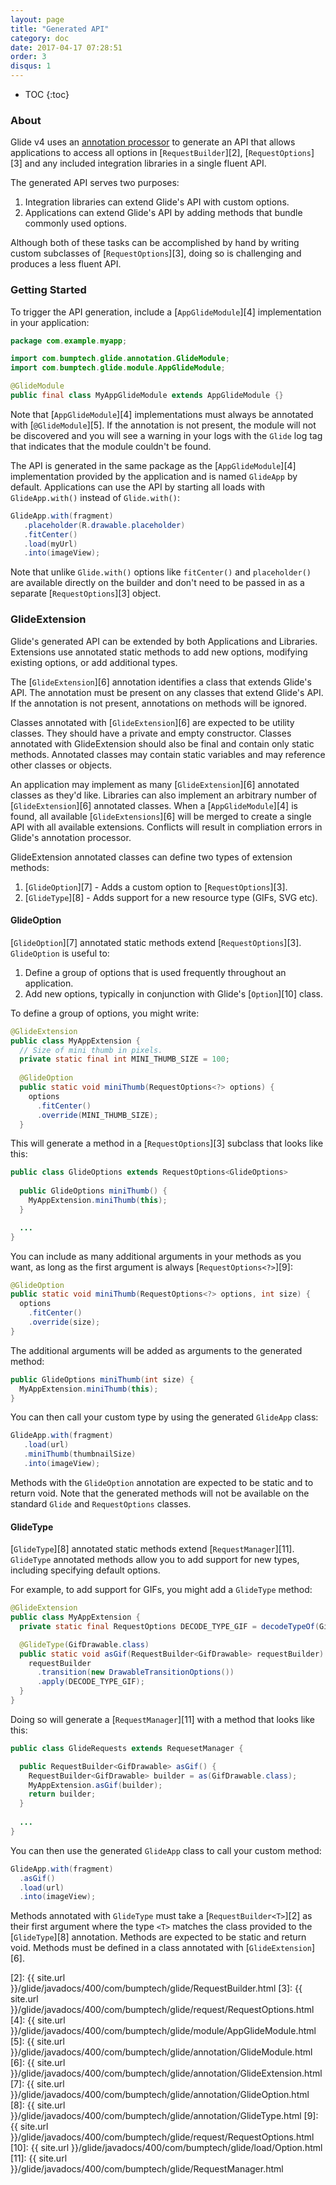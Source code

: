 ```yaml
---
layout: page
title: "Generated API"
category: doc
date: 2017-04-17 07:28:51
order: 3
disqus: 1
---
```

* TOC
{:toc}

### About

Glide v4 uses an [annotation processor][1] to generate an API that allows applications to access all options in [``RequestBuilder``][2], [``RequestOptions``][3] and any included integration libraries in a single fluent API. 

The generated API serves two purposes:
1. Integration libraries can extend Glide's API with custom options.
2. Applications can extend Glide's API by adding methods that bundle commonly used options.

Although both of these tasks can be accomplished by hand by writing custom subclasses of [``RequestOptions``][3], doing so is challenging and produces a less fluent API. 

### Getting Started

To trigger the API generation, include a [``AppGlideModule``][4] implementation in your application:

```java
package com.example.myapp;

import com.bumptech.glide.annotation.GlideModule;
import com.bumptech.glide.module.AppGlideModule;

@GlideModule
public final class MyAppGlideModule extends AppGlideModule {}
```

Note that [``AppGlideModule``][4] implementations must always be annotated with [``@GlideModule``][5]. If the annotation is not present, the module will not be discovered and you will see a warning in your logs with the ``Glide`` log tag that indicates that the module couldn't be found.

The API is generated in the same package as the [``AppGlideModule``][4] implementation provided by the application and is named ``GlideApp`` by default. Applications can use the API by starting all loads with ``GlideApp.with()`` instead of ``Glide.with()``:

```java
GlideApp.with(fragment)
   .placeholder(R.drawable.placeholder)
   .fitCenter()
   .load(myUrl)
   .into(imageView);
```

Note that unlike ``Glide.with()`` options like ``fitCenter()`` and ``placeholder()`` are available directly on the builder and don't need to be passed in as a separate [``RequestOptions``][3] object.

### GlideExtension

Glide's generated API can be extended by both Applications and Libraries. Extensions use annotated static methods to add new options, modifying existing options, or add additional types.

The [``GlideExtension``][6] annotation identifies a class that extends Glide's API. The annotation must be present on any classes that extend Glide's API. If the annotation is not present, annotations on methods will be ignored.

Classes annotated with [``GlideExtension``][6] are expected to be utility classes. They should have a private and empty constructor. Classes annotated with GlideExtension should also be final and contain only static methods. Annotated classes may contain static variables and may reference other classes or objects.

An application may implement as many [``GlideExtension``][6] annotated classes as they'd like. Libraries can also implement an arbitrary number of [``GlideExtension``][6] annotated classes. When a [``AppGlideModule``][4] is found, all available [``GlideExtensions``][6] will be merged to create a single API with all available extensions. Conflicts will result in compliation errors in Glide's annotation processor.

GlideExtension annotated classes can define two types of extension methods:

1. [``GlideOption``][7] - Adds a custom option to [``RequestOptions``][3].
2. [``GlideType``][8] - Adds support for a new resource type (GIFs, SVG etc).

#### GlideOption

[``GlideOption``][7] annotated static methods extend [``RequestOptions``][3]. ``GlideOption`` is useful to:

1. Define a group of options that is used frequently throughout an application.
2. Add new options, typically in conjunction with Glide's [``Option``][10] class.

To define a group of options, you might write:

```java
@GlideExtension
public class MyAppExtension {
  // Size of mini thumb in pixels.
  private static final int MINI_THUMB_SIZE = 100;
   
  @GlideOption
  public static void miniThumb(RequestOptions<?> options) {
    options
      .fitCenter()
      .override(MINI_THUMB_SIZE);
  }
```

This will generate a method in a [``RequestOptions``][3] subclass that looks like this:

```java
public class GlideOptions extends RequestOptions<GlideOptions>
  
  public GlideOptions miniThumb() {
    MyAppExtension.miniThumb(this);
  }

  ...
}
```

You can include as many additional arguments in your methods as you want, as long as the first argument is always [``RequestOptions<?>``][9]:

```java
@GlideOption
public static void miniThumb(RequestOptions<?> options, int size) {
  options
    .fitCenter()
    .override(size);
}
```

The additional arguments will be added as arguments to the generated method:

```java
public GlideOptions miniThumb(int size) {
  MyAppExtension.miniThumb(this);
}
```

You can then call your custom type by using the generated ``GlideApp`` class:

```java
GlideApp.with(fragment)
   .load(url)
   .miniThumb(thumbnailSize)
   .into(imageView);
```

Methods with the ``GlideOption`` annotation are expected to be static and to return void. Note that the generated methods will not be available on the standard ``Glide`` and ``RequestOptions`` classes.

#### GlideType

[``GlideType``][8] annotated static methods extend [``RequestManager``][11]. ``GlideType`` annotated methods allow you to add support for new types, including specifying default options.

For example, to add support for GIFs, you might add a ``GlideType`` method:

```java
@GlideExtension
public class MyAppExtension {
  private static final RequestOptions DECODE_TYPE_GIF = decodeTypeOf(GifDrawable.class).lock();

  @GlideType(GifDrawable.class)
  public static void asGif(RequestBuilder<GifDrawable> requestBuilder) {
    requestBuilder
      .transition(new DrawableTransitionOptions())
      .apply(DECODE_TYPE_GIF);
  }
}
```

Doing so will generate a [``RequestManager``][11] with a method that looks like this:

```java
public class GlideRequests extends RequesetManager {

  public RequestBuilder<GifDrawable> asGif() {
    RequestBuilder<GifDrawable> builder = as(GifDrawable.class);
    MyAppExtension.asGif(builder);
    return builder;
  }
  
  ...
}
```

You can then use the generated ``GlideApp`` class to call your custom method:

```java
GlideApp.with(fragment)
  .asGif()
  .load(url)
  .into(imageView);
```

Methods annotated with ``GlideType`` must take a [``RequestBuilder<T>``][2] as their first argument where the type ``<T>`` matches the class provided to the [``GlideType``][8] annotation. Methods are expected to be static and return void. Methods must be defined in a class annotated with [``GlideExtension``][6]. 


[1]: https://docs.oracle.com/javase/8/docs/api/javax/annotation/processing/Processor.html
[2]: {{ site.url }}/glide/javadocs/400/com/bumptech/glide/RequestBuilder.html
[3]: {{ site.url }}/glide/javadocs/400/com/bumptech/glide/request/RequestOptions.html
[4]: {{ site.url }}/glide/javadocs/400/com/bumptech/glide/module/AppGlideModule.html
[5]: {{ site.url }}/glide/javadocs/400/com/bumptech/glide/annotation/GlideModule.html
[6]: {{ site.url }}/glide/javadocs/400/com/bumptech/glide/annotation/GlideExtension.html
[7]: {{ site.url }}/glide/javadocs/400/com/bumptech/glide/annotation/GlideOption.html
[8]: {{ site.url }}/glide/javadocs/400/com/bumptech/glide/annotation/GlideType.html
[9]: {{ site.url }}/glide/javadocs/400/com/bumptech/glide/request/RequestOptions.html
[10]: {{ site.url }}/glide/javadocs/400/com/bumptech/glide/load/Option.html
[11]: {{ site.url }}/glide/javadocs/400/com/bumptech/glide/RequestManager.html
